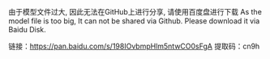 由于模型文件过大, 因此无法在GitHub上进行分享, 请使用百度盘进行下载
As the model file is too big, It can not be shared via Github. Please download it via Baidu Disk.

链接：https://pan.baidu.com/s/198IOvbmpHlm5ntwCO0sFgA 提取码：cn9h 

